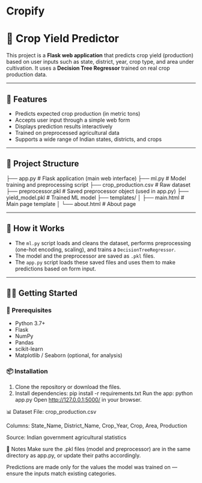 # Cropify
# 🌾 Crop Yield Predictor

This project is a **Flask web application** that predicts crop yield (production) based on user inputs such as state, district, year, crop type, and area under cultivation. It uses a **Decision Tree Regressor** trained on real crop production data.

---

## 🚀 Features

- Predicts expected crop production (in metric tons)
- Accepts user input through a simple web form
- Displays prediction results interactively
- Trained on preprocessed agricultural data
- Supports a wide range of Indian states, districts, and crops

---

## 📂 Project Structure

├── app.py # Flask application (main web interface)
├── ml.py # Model training and preprocessing script
├── crop_production.csv # Raw dataset
├── preprocessor.pkl # Saved preprocessor object (used in app.py)
├── yield_model.pkl # Trained ML model
├── templates/
│ ├── main.html # Main page template
│ └── about.html # About page

---

## 🧠 How it Works

- The `ml.py` script loads and cleans the dataset, performs preprocessing (one-hot encoding, scaling), and trains a `DecisionTreeRegressor`.
- The model and the preprocessor are saved as `.pkl` files.
- The `app.py` script loads these saved files and uses them to make predictions based on form input.

---

## 🏃‍♀️ Getting Started

### 🔧 Prerequisites

- Python 3.7+
- Flask
- NumPy
- Pandas
- scikit-learn
- Matplotlib / Seaborn (optional, for analysis)

### 📦 Installation

1. Clone the repository or download the files.
2. Install dependencies:
pip install -r requirements.txt
Run the app:
python app.py
Open http://127.0.0.1:5000/ in your browser.

📊 Dataset
File: crop_production.csv

Columns: State_Name, District_Name, Crop_Year, Crop, Area, Production

Source: Indian government agricultural statistics

📌 Notes
Make sure the .pkl files (model and preprocessor) are in the same directory as app.py, or update their paths accordingly.

Predictions are made only for the values the model was trained on — ensure the inputs match existing categories.
